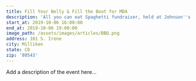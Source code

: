 ```yaml
---
title: Fill Your Belly & Fill the Boot for MDA
description: 'All you can eat Spaghetti fundraiser, held at Johnson''s Corner.'
start_at: 2019-10-06 16:00:00
end_at: 2019-10-06 19:00:00
image_path: /assets/images/articles/BBQ.png
address: 101 S. Irene
city: Milliken
state: CO
zip: '80543'
---
```


Add a description of the event here…